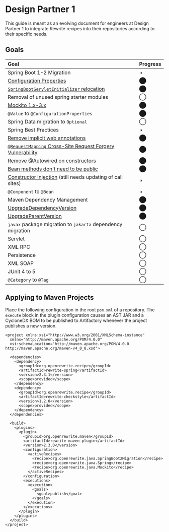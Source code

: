 # Design Partner 1

This guide is meant as an evolving document for engineers at Design Partner 1 to integrate Rewrite recipes into their repositories according to their specific needs.

## Goals

| Goal | Progress |
| :--- | :--- |
| Spring Boot 1-2 Migration | ◑ |
| [Configuration Properties](../java/spring/spring-boot-2-migration/springbootconfiguration.md) | ⬤ |
| [`SpringBootServletInitializer` relocation](../java/spring/spring-boot-2-migration/springbootservletinitializerpackage.md) | ⬤ |
| Removal of unused spring starter modules | ◯ |
| [Mockito 1.x-3.x](design-partner-1.md) | ⬤ |
| `@Value` to `@ConfigurationProperties` | ⬤ |
| Spring Data migration to `Optional` | ◯ |
| Spring Best Practices | ◑ |
| [Remove implicit web annotations](../java/spring/best-practices/implicitwebannotationnames.md) | ⬤ |
| [`@RequestMapping` Cross-Site Request Forgery Vulnerability](../java/spring/best-practices/norequestmappingannotation.md) | ⬤ |
| [Remove @Autowired on constructors](../java/spring/best-practices/noautowired.md) | ⬤ |
| [Bean methods don't need to be public](../java/spring/best-practices/beanmethodsnotpublic.md) | ⬤ |
| [Constructor injection](../java/spring/best-practices/constructorinjection.md) \(still needs updating of call sites\) | ◑ |
| `@Component` to `@Bean` | ◑ |
| Maven Dependency Management | ⬤ |
| [UpgradeDependencyVersion](../maven/transforming-maven-poms/upgradedependencyversion.md) | ⬤ |
| [UpgradeParentVersion](../maven/transforming-maven-poms/upgradeparentversion.md) | ⬤ |
| `javax` package migration to `jakarta` dependency migration | ◯ |
| Servlet | ◯ |
| XML RPC | ◯ |
| Persistence | ◯ |
| XML SOAP | ◯ |
| JUnit 4 to 5 | ◯ |
| `@Category` to `@Tag` | ◯ |

## Applying to Maven Projects

Place the following configuration in the root `pom.xml` of a repository. The `execute` block in the plugin configuration causes an AST JAR and a CycloneDX BOM to be published to Artifactory whenever the project publishes a new version.

```markup
<project xmlns:xsi="http://www.w3.org/2001/XMLSchema-instance"
  xmlns="http://maven.apache.org/POM/4.0.0"
  xsi:schemaLocation="http://maven.apache.org/POM/4.0.0 http://maven.apache.org/maven-v4_0_0.xsd">

  <dependencies>
    <dependency>
      <groupId>org.openrewrite.recipe</groupId>
      <artifactId>rewrite-spring</artifactId>
      <version>2.3.1</version>
      <scope>provided</scope>
    </dependency>
    <dependency>
      <groupId>org.openrewrite.recipe</groupId>
      <artifactId>rewrite-checkstyle</artifactId>
      <version>1.2.0</version>
      <scope>provided</scope>
    </dependency>
  </dependencies>

  <build>
    <plugins>
      <plugin>
        <groupId>org.openrewrite.maven</groupId>
        <artifactId>rewrite-maven-plugin</artifactId>
        <version>2.3.0</version>
        <configuration>
          <activeRecipes>
            <recipe>org.openrewrite.java.SpringBoot2Migration</recipe>
            <recipe>org.openrewrite.java.Spring</recipe>
            <recipe>org.openrewrite.java.Mockito</recipe>
          </activeRecipes>
        </configuration>
        <executions>
          <execution>
            <goals>
              <goal>publish</goal>
            </goals>
          </execution>
        </executions>
      </plugin>
    </plugins>
  </build>
</project>
```

